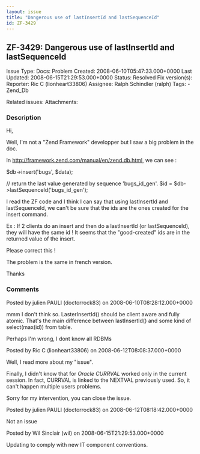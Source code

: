 ```yaml
---
layout: issue
title: "Dangerous use of lastInsertId and lastSequenceId"
id: ZF-3429
---
```


ZF-3429: Dangerous use of lastInsertId and lastSequenceId
---------------------------------------------------------

 Issue Type: Docs: Problem Created: 2008-06-10T05:47:33.000+0000 Last Updated: 2008-06-15T21:29:53.000+0000 Status: Resolved Fix version(s): 
 Reporter:  Ric C (lionheart33806)  Assignee:  Ralph Schindler (ralph)  Tags: - Zend\_Db
 
 Related issues: 
 Attachments: 
### Description

Hi,

Well, I'm not a "Zend Framework" developper but I saw a big problem in the doc.

In <http://framework.zend.com/manual/en/zend.db.html>, we can see :

$db->insert('bugs', $data);

// return the last value generated by sequence 'bugs\_id\_gen'. $id = $db->lastSequenceId('bugs\_id\_gen');

I read the ZF code and I think I can say that using lastInsertId and lastSequenceId, we can't be sure that the ids are the ones created for the insert command.

Ex : If 2 clients do an insert and then do a lastInsertId (or lastSequenceId), they will have the same id ! It seems that the "good-created" ids are in the returned value of the insert.

Please correct this !

The problem is the same in french version.

Thanks

 

 

### Comments

Posted by julien PAULI (doctorrock83) on 2008-06-10T08:28:12.000+0000

mmm I don't think so. LasterInsertId() should be client aware and fully atomic. That's the main difference between lastInsertId() and some kind of select(max(id)) from table.

Perhaps I'm wrong, I dont know all RDBMs

 

 

Posted by Ric C (lionheart33806) on 2008-06-12T08:08:37.000+0000

Well, I read more about my "issue".

Finally, I didn't know that for _Oracle CURRVAL_ worked only in the current session. In fact, CURRVAL is linked to the NEXTVAL previously used. So, it can't happen multiple users problems.

Sorry for my intervention, you can close the issue.

 

 

Posted by julien PAULI (doctorrock83) on 2008-06-12T08:18:42.000+0000

Not an issue

 

 

Posted by Wil Sinclair (wil) on 2008-06-15T21:29:53.000+0000

Updating to comply with new IT component conventions.

 

 